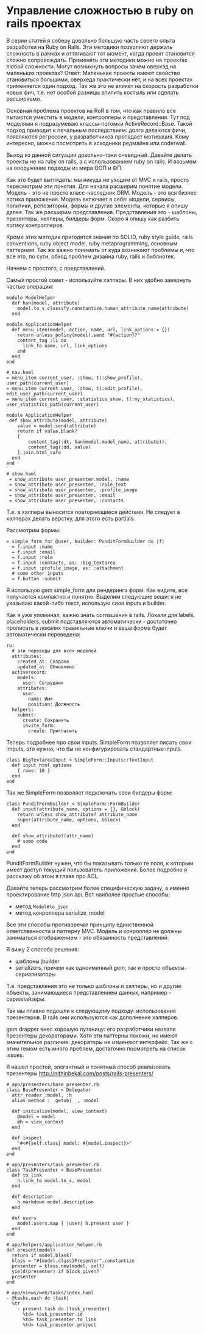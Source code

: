 # Управление сложностью в ruby on rails проектах

В серии статей я соберу довольно большую часть своего опыта разработки на Ruby on Rails. Эти методики позволяют держать сложность в рамках и оттягивают тот момент, когда проект становится сложно сопровождать. Применять эти методики можно на проектах любой сложности. Могут возникнуть вопросы зачем оверхэд на маленьких проектах? Ответ: Маленькие проекты имеют свойство становиться большими, оверхеда практически нет, и на всех проектах применяется один подход. Так же это не влияет на скорость разработки новых фич, т.е. нет особой разницы впилить костыль или сделать расширяемо.

Основная проблема проектов на RoR в том, что как правило все пытаются уместить в модели, контроллеры и представления. Тут под моделями я подразумеваю классы-потомки ActiveRecord::Base. Такой подход приводит к печальным последствиям: долго делаются фичи, появляются регрессии, у разработчиков пропадает мотивация. Кому интересно, можно посмотреть в исходники редмайна или coderwall.

Выход из данной ситуации довольно-таки очевидный. Давайте делать проекты не на ruby on rails, а с использованием ruby on rails. И возьмем на вооружение подходы из мира ООП и ФП.

Как это будет выглядеть: мы никуда не уходим от MVC и rails, просто пересмотрим эти понятия. Для начала расширим понятие модели. Модель - это не просто класс-наследник ORM. Модель - это вся бизнес логика приложения. Модель включает в себя: модели, сервисы, политики, репозитории, формы и другие элементы, которые я опишу далее. Так же расширим представления. Представления это - шаблоны, презентеры, хелперы, билдеры форм. Скоро я опишу как разбить логику контроллеров.

Кроме этих методик пригодятся знания по SOLID, ruby style guide, rails conventions, ruby object model, ruby metaprogramming, основным паттернам. Так же важно понимать от куда возникают проблемы и, что все это, по сути, обход проблем дизайна ruby, rails и библиотек.

Начнем с простого, с представлений.

Самый простой совет - используйте хэлперы. В них удобно завернуть частые операции:

```
module ModelHelper
  def han(model, attribute)
    model.to_s.classify.constantize.human_attribute_name(attribute)
  end

module ApplicationHelper
  def menu_item(model, action, name, url, link_options = {})
    return unless policy(model).send "#{action}?"
    content_tag :li do
      link_to name, url, link_options
    end
  end
end

#_nav.haml
= menu_item current_user, :show, t(:show_profile), user_path(current_user)
= menu_item current_user, :show, t(:edit_profile), edit_user_path(current_user)
= menu_item current_user, :statistics_show, t(:my_statistics), user_statistics_path(current_user)

module ApplicationHelper
 def show_attribute(model, attribute)
    value = model.send(attribute)
    return if value.blank?
    [
        content_tag(:dt, han(model.model_name, attribute)),
        content_tag(:dd, value)
    ].join.html_safe
  end
end

# show.haml
 = show_attribute user_presenter.model, :name
 = show_attribute user_presenter, :role_text
 = show_attribute user_presenter, :profile_image
 = show_attribute user_presenter, :email
 = show_attribute user_presenter, :contacts
```

Т.е. в хэлперы выносится повторяющиеся действия. Не следует в хэлперах делать верстку, для этого есть partials.

Рассмотрим формы:

```
= simple_form_for @user, builder: PunditFormBuilder do |f|
  = f.input :name
  = f.input :email
  = f.input :role
  = f.input :contacts, as: :big_textarea
  = f.input :profile_image, as: :attachment
  # some other inputs
  = f.button :submit
```

Я использую gem simple_form для рендеринга форм. Как видите, все получается компактно и понятно. Выделим следующие вещи: я не указываю какой-либо текст, использую свои inputs и builder.

Как я уже упоминал, важно знать соглашения в rails. Локали для labels, placeholders, submit подставляются автоматически - достаточно прописать в локалях правильные ключи и ваша форма будет автоматически переведена:

```
ru:
  # эти переводы для всех моделей
  attributes:
    created_at: Создано
    updated_at: Обновлено
  activerecord:
    models:
      user: Сотрудник
    attributes:
      user:
        name: Имя
        position: Должность
  helpers:
    submit:
      create: Сохранить
      invite_form:
        create: Пригласить
```

Теперь подробнее про свои inputs. SimpleForm позволяет писать свои imputs, это нужно, что бы не конфигурировать стандартные inputs. 

```
class BigTextareaInput < SimpleForm::Inputs::TextInput
  def input_html_options
    { rows: 10 }
  end
end
```

Так же SimpleForm позволяет подключать свои билдеры форм:
```
class PunditFormBuilder < SimpleForm::FormBuilder
  def input(attribute_name, options = {}, &block)
    return unless show_attribute? attribute_name
    super(attribute_name, options, &block)
  end

  def show_attribute?(attr_name)
    # some code
  end
end
```
PunditFormBuilder нужен, что бы показывать только те поля, к которым имеет доступ текущий пользователь приложения. Более подробно я расскажу об этом в главе про ACL.

Давайте теперь рассмотрим более специфическую задачу, а именно проектирование http json api. Вот наиболее простые способы:
* метод `Model#to_json`
* метод конроллера serialize_model

Все эти способы противоречат принципу единственной ответственности и паттерну MVC. Модель и конроллер не должны заниматься отображением - это обязанность представлений.

Я вижу 2 способа решения:
* шаблоны jbuilder
* serializers, причем как одноименный gem, так и просто объекты-сериализаторы

Т.е. представления это не только шаблоны и хэлперы, но и другие объекты, занимающиеся представлением данных, например - сериалайзеры.

Так мы плавно подошли к следующему подходу: использование презентеров. В rails они используются как дополнение хэлперов.

gem drapper внес хорошую путаницу: его разработчики назвали презентеры декораторами. Хотя эти паттерны похожи, но имеют значительное различие: декораторы не изменяют интерфейс. Так же с этим гемом есть много проблем, достаточно посмотреть на список issues.

Я нашел простой, элегантный и понятный способ реализовать презентеры http://nithinbekal.com/posts/rails-presenters/  


```
# app/presenters/base_presenter.rb
class BasePresenter < Delegator
  attr_reader :model, :h
  alias_method :__getobj__, :model

  def initialize(model, view_context)
    @model = model
    @h = view_context
  end

  def inspect
    "#<#{self.class} model: #{model.inspect}>"
  end
end

# app/presenters/task_presenter.rb
class TaskPresenter < BasePresenter
  def to_link
    h.link_to model.to_s, model
  end

  def description
    h.markdown model.description
  end

  def users
    model.users.map { |user| h.present user }
  end
end

# app/helpers/application_helper.rb
def present(model)
  return if model.blank?
  klass = "#{model.class}Presenter".constantize
  presenter = klass.new(model, self)
  yield(presenter) if block_given?
  presenter
end

# app/views/web/tasks/index.haml
- @tasks.each do |task|
  %tr
    - present task do |task_presenter|
      %td= task_presenter.id
      %td= task_presenter.to_link
      %td= task_presenter.project
```
